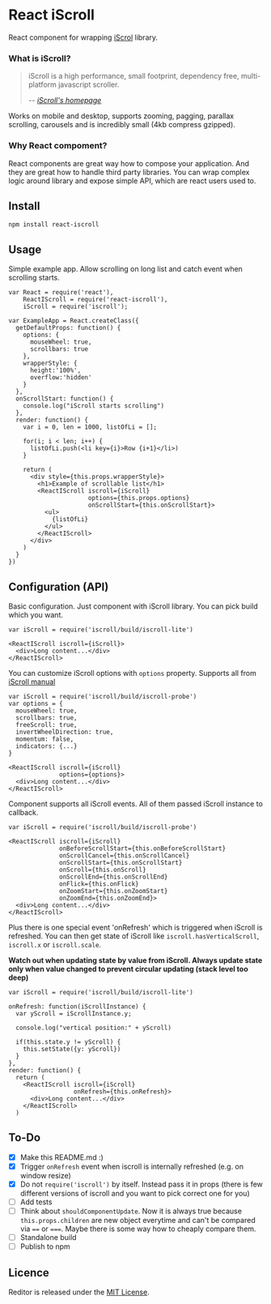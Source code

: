 # React iScroll

React component for wrapping [iScrol](http://iscrolljs.com/ "iScroll's Homepage") library.


### What is iScroll?

> iScroll is a high performance, small footprint, dependency free, multi-platform javascript scroller.
>
> -- <cite>[iScroll's homepage][1]</cite>

[1]:http://iscrolljs.com/

Works on mobile and desktop, supports zooming, pagging, parallax scrolling, carousels and is incredibly small (4kb compress gzipped).

### Why React compoment?

React components are great way how to compose your application. And they are great how to handle third party libraries. You can wrap complex logic around library and expose simple API, which are react users used to.

## Install

    npm install react-iscroll

## Usage

Simple example app. Allow scrolling on long list and catch event when scrolling starts.

    var React = require('react'),
        ReactIScroll = require('react-iscroll'),
        iScroll = require('iscroll');

    var ExampleApp = React.createClass({
      getDefaultProps: function() {
        options: {
          mouseWheel: true,
          scrollbars: true
        },
        wrapperStyle: {
          height:'100%',
          overflow:'hidden'
        }
      },
      onScrollStart: function() {
        console.log("iScroll starts scrolling")
      },
      render: function() {
        var i = 0, len = 1000, listOfLi = [];

        for(i; i < len; i++) {
          listOfLi.push(<li key={i}>Row {i+1}</li>)
        }

        return (
          <div style={this.props.wrapperStyle}>
            <h1>Example of scrollable list</h1>
            <ReactIScroll iscroll={iScroll}
                          options={this.props.options}
                          onScrollStart={this.onScrollStart}>
              <ul>
                {listOfLi}
              </ul>
            </ReactIScroll>
          </div>
        )
      }
    })


## Configuration (API)

Basic configuration. Just component with iScroll library. You can pick build which you want.

    var iScroll = require('iscroll/build/iscroll-lite')

    <ReactIScroll iscroll={iScroll}>
      <div>Long content...</div>
    </ReactIScroll>

You can customize iScroll options with `options` property. Supports all from [iScroll manual](http://iscrolljs.com/)

    var iScroll = require('iscroll/build/iscroll-probe')
    var options = {
      mouseWheel: true,
      scrollbars: true,
      freeScroll: true,
      invertWheelDirection: true,
      momentum: false,
      indicators: {...}
    }

    <ReactIScroll iscroll={iScroll}
                  options={options}>
      <div>Long content...</div>
    </ReactIScroll>

Component supports all iScroll events. All of them passed iScroll instance to callback.

    var iScroll = require('iscroll/build/iscroll-probe')

    <ReactIScroll iscroll={iScroll}
                  onBeforeScrollStart={this.onBeforeScrollStart}
                  onScrollCancel={this.onScrollCancel}
                  onScrollStart={this.onScrollStart}
                  onScroll={this.onScroll}
                  onScrollEnd={this.onScrollEnd}
                  onFlick={this.onFlick}
                  onZoomStart={this.onZoomStart}
                  onZoomEnd={this.onZoomEnd}>
      <div>Long content...</div>
    </ReactIScroll>

Plus there is one special event 'onRefresh' which is triggered when iScroll is refreshed. You can then get state of iScroll like `iscroll.hasVerticalScroll`, `iscroll.x` or `iscroll.scale`.

**Watch out when updating state by value from iScroll. Always update state only when value changed to prevent circular updating (stack level too deep)**

    var iScroll = require('iscroll/build/iscroll-lite')

    onRefresh: function(iScrollInstance) {
      var yScroll = iScrollInstance.y;

      console.log("vertical position:" + yScroll)

      if(this.state.y != yScroll) {
        this.setState({y: yScroll})
      }
    },
    render: function() {
      return (
        <ReactIScroll iscroll={iScroll}
                      onRefresh={this.onRefresh}>
          <div>Long content...</div>
        </ReactIScroll>
      )

## To-Do

- [x] Make this README.md :)
- [x] Trigger `onRefresh` event when iscroll is internally refreshed (e.g. on window resize)
- [x] Do not `require('iscroll')` by itself. Instead pass it in props (there is few different versions of iscroll and you want to pick correct one for you)
- [ ] Add tests
- [ ] Think about `shouldComponentUpdate`. Now it is always true because `this.props.children` are new object everytime and can't be compared via `==` or `===`. Maybe there is some way how to cheaply compare them.
- [ ] Standalone build
- [ ] Publish to npm

## Licence

Reditor is released under the [MIT License](http://www.opensource.org/licenses/MIT).
